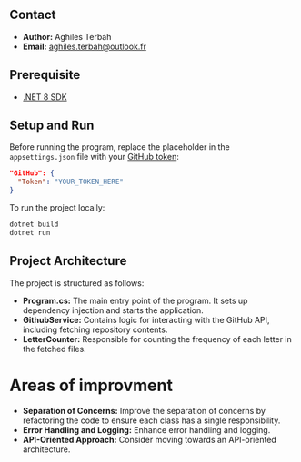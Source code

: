 ## Contact

- **Author:** Aghiles Terbah
- **Email:** [aghiles.terbah@outlook.fr](mailto:aghiles.terbah@outlook.fr)

## Prerequisite

- [.NET 8 SDK](https://dotnet.microsoft.com/download/dotnet/8.0)

## Setup and Run

Before running the program, replace the placeholder in the `appsettings.json` file with your [GitHub token](https://github.com/settings/tokens):

```json
"GitHub": {
  "Token": "YOUR_TOKEN_HERE"
}
```

To run the project locally:

```bash
dotnet build
dotnet run
```


## Project Architecture

The project is structured as follows:

- **Program.cs:** The main entry point of the program. It sets up dependency injection and starts the application.
- **GithubService:** Contains logic for interacting with the GitHub API, including fetching repository contents.
- **LetterCounter:** Responsible for counting the frequency of each letter in the fetched files.



# Areas of improvment
- **Separation of Concerns:** Improve the separation of concerns by refactoring the code to ensure each class has a single responsibility.
- **Error Handling and Logging:** Enhance error handling and logging. 
- **API-Oriented Approach:** Consider moving towards an API-oriented architecture.
